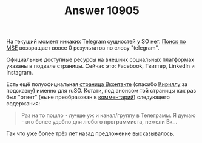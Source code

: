 ﻿---
title: "Answer 10905"
se.owner.user_id: 176217
se.owner.display_name: "αλεχολυτ"
se.owner.link: "https://ru.meta.stackoverflow.com/users/176217/%ce%b1%ce%bb%ce%b5%cf%87%ce%bf%ce%bb%cf%85%cf%84"
se.answer_id: 10905
se.question_id: 10903
se.post_type: answer
se.is_accepted: False
---
<p>На текущий момент никаких Telegram сущностей у SO нет. <a href="https://meta.stackexchange.com/search?q=telegram">Поиск по MSE</a> возвращает вовсе 0 результатов по слову &quot;telegram&quot;.</p>
<p>Официальные доступные ресурсы на внешних социальных платформах указаны в подвале страницы. Сейчас это: Facebook, Твиттер, LinkedIn и Instagram.</p>
<p>Есть ещё полуофициальная <a href="https://ru.meta.stackoverflow.com/q/4759/176217">страница Вконтакте</a> (спасибо <a href="https://ru.meta.stackoverflow.com/users/235436/%D0%9A%D0%B8%D1%80%D0%B8%D0%BB%D0%BB-%D0%9C%D0%B0%D0%BB%D1%8B%D1%88%D0%B5%D0%B2">Кириллу</a> за подсказку) именно для ruSO. Кстати, под анонсом той страницы как раз был &quot;ответ&quot; (ныне преобразован в <a href="https://ru.meta.stackoverflow.com/questions/4759/%D0%9F%D1%83%D0%B1%D0%BB%D0%B8%D1%87%D0%BD%D0%B0%D1%8F-%D1%81%D1%82%D1%80%D0%B0%D0%BD%D0%B8%D1%86%D0%B0-%D1%81%D0%BE%D0%BE%D0%B1%D1%89%D0%B5%D1%81%D1%82%D0%B2%D0%B0-%D0%B2-%D0%92%D0%9A%D0%BE%D0%BD%D1%82%D0%B0%D0%BA%D1%82%D0%B5#comment17278_4759">комментарий</a>) следующего содержания:</p>
<blockquote>
<p>Раз на то пошло - лучше уж и канал/группу в Телеграмм. Я думаю - это более удобно для любого программиста, нежели Вк...</p>
</blockquote>
<p>Так что уже более трёх лет назад предложение высказывалось.</p>

